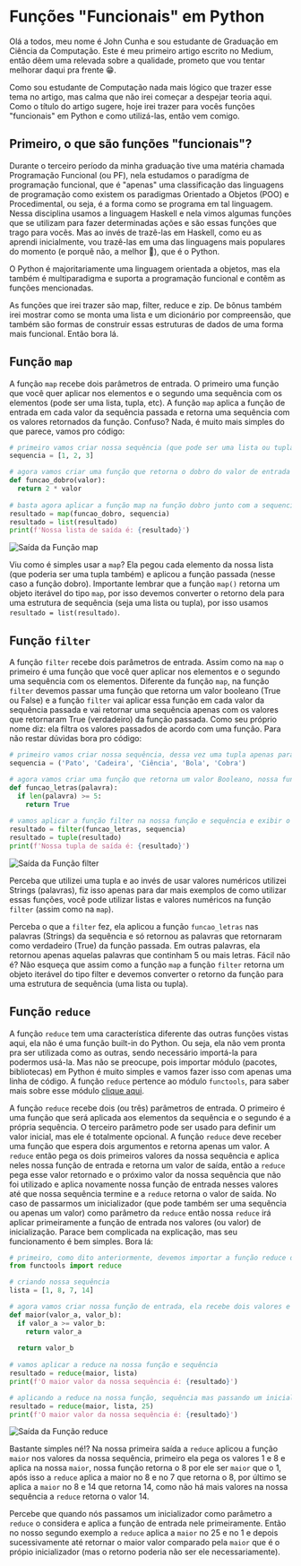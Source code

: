 # Funções "Funcionais" em Python
Olá a todos, meu nome é John Cunha e sou estudante de Graduação em Ciência da Computação. Este é meu primeiro artigo escrito no Medium, então dêem uma relevada sobre a qualidade, prometo que vou tentar melhorar daqui pra frente 😁.

Como sou estudante de Computação nada mais lógico que trazer esse tema no artigo, mas calma que não irei começar a despejar teoria aqui. Como o título do artigo sugere, hoje irei trazer para vocês funções "funcionais" em Python e como utilizá-las, então vem comigo.

## Primeiro, o que são funções "funcionais"?
Durante o terceiro período da minha graduação tive uma matéria chamada Programação Funcional (ou PF), nela estudamos o paradígma de programação funcional, que é "apenas" uma classificação das linguagens de programação como existem os paradigmas Orientado a Objetos (POO) e Procedimental, ou seja, é a forma como se programa em tal linguagem. Nessa disciplina usamos a linguagem Haskell e nela vimos algumas funções que se utilizam para fazer determinadas ações e são essas funções que trago para vocês. Mas ao invés de trazê-las em Haskell, como eu as aprendi inicialmente, vou trazê-las em uma das linguagens mais populares do momento (e porquê não, a melhor 😬), que é o Python.

O Python é majoritariamente uma linguagem orientada a objetos, mas ela também é multiparadigma e suporta a programação funcional e contêm as funções mencionadas.

As funções que irei trazer são map, filter, reduce e zip. De bônus também irei mostrar como se monta uma lista e um dicionário por compreensão, que também são formas de construir essas estruturas de dados de uma forma mais funcional. Então bora lá.

## Função `map`
A função `map` recebe dois parâmetros de entrada. O primeiro uma função que você quer aplicar nos elementos e o segundo uma sequência com os elementos (pode ser uma lista, tupla, etc). A função `map` aplica a função de entrada em cada valor da sequência passada e retorna uma sequência com os valores retornados da função. Confuso? Nada, é muito mais simples do que parece, vamos pro código:
```python
# primeiro vamos criar nossa sequência (que pode ser uma lista ou tupla)
sequencia = [1, 2, 3]

# agora vamos criar uma função que retorna o dobro do valor de entrada
def funcao_dobro(valor):
  return 2 * valor
  
# basta agora aplicar a função map na função dobro junto com a sequencia e podemos ver o resultado
resultado = map(funcao_dobro, sequencia)
resultado = list(resultado)
print(f'Nossa lista de saída é: {resultado}')
```
![Saída da Função map](https://raw.githubusercontent.com/johnsigma/meuPortifolio/master/funcoes_funcionais/map_saida.png)

Viu como é simples usar a `map`? Ela pegou cada elemento da nossa lista (que poderia ser uma tupla também) e aplicou a função passada (nesse caso a função dobro). Importante lembrar que a função `map()` retorna um objeto iterável do tipo `map`, por isso devemos converter o retorno dela para uma estrutura de sequência (seja uma lista ou tupla), por isso usamos `resultado = list(resultado)`.

## Função `filter`
A função `filter` recebe dois parâmetros de entrada. Assim como na `map` o primeiro é uma função que você quer aplicar nos elementos e o segundo uma sequência com os elementos. Diferente da função `map`, na função `filter` devemos passar uma função que retorna um valor booleano (True ou False) e a função `filter` vai aplicar essa função em cada valor da sequência passada e vai retornar uma sequência apenas com os valores que retornaram True (verdadeiro) da função passada. Como seu próprio nome diz: ela filtra os valores passados de acordo com uma função. Para não restar dúvidas bora pro código:
```python
# primeiro vamos criar nossa sequência, dessa vez uma tupla apenas para mostrar que essas função podem ser aplicadas a listas e tuplas
sequencia = ('Pato', 'Cadeira', 'Ciência', 'Bola', 'Cobra')

# agora vamos criar uma função que retorna um valor Booleano, nossa função vai retornar True (verdadeiro) se a palavra tiver 5 ou mais letras
def funcao_letras(palavra):
  if len(palavra) >= 5:
    return True
    
# vamos aplicar a função filter na nossa função e sequência e exibir o resultado
resultado = filter(funcao_letras, sequencia)
resultado = tuple(resultado)
print(f'Nossa tupla de saída é: {resultado}')
```
![Saída da Função filter](https://github.com/johnsigma/meuPortifolio/blob/master/funcoes_funcionais/filter_saida.png?raw=true)

Perceba que utilizei uma tupla e ao invés de usar valores numéricos utilizei Strings (palavras), fiz isso apenas para dar mais exemplos de como utilizar essas funções, você pode utilizar listas e valores numéricos na função `filter` (assim como na `map`).

Perceba o que a `filter` fez, ela aplicou a função `funcao_letras` nas palavras (Strings) da sequência e só retornou as palavras que retornaram como verdadeiro (True) da função passada. Em outras palavras, ela retornou apenas aquelas palavras que continham 5 ou mais letras. Fácil não é? Não esqueça que assim como a função `map` a função `filter` retorna um objeto iterável do tipo filter e devemos converter o retorno da função para uma estrutura de sequência (uma lista ou tupla).

## Função `reduce`
A função `reduce` tem uma característica diferente das outras funções vistas aqui, ela não é uma função built-in do Python. Ou seja, ela não vem pronta pra ser utilizada como as outras, sendo necessário importá-la para podermos usá-la. Mas não se preocupe, pois importar módulo (pacotes, bibliotecas) em Python é muito simples e vamos fazer isso com apenas uma linha de código. A função `reduce` pertence ao módulo `functools`, para saber mais sobre esse módulo [clique aqui](https://docs.python.org/3/library/functools.html).

A função `reduce` recebe dois (ou três) parâmetros de entrada. O primeiro é uma função que será aplicada aos elementos da sequência e o segundo é a própria sequência. O terceiro parâmetro pode ser usado para definir um valor inicial, mas ele é totalmente opcional. A função `reduce` deve receber uma função que espera dois argumentos e retorna apenas um valor. A `reduce` então pega os dois primeiros valores da nossa sequência e aplica neles nossa função de entrada e retorna um valor de saída, então a `reduce` pega esse valor retornado e o próximo valor da nossa sequência que não foi utilizado e aplica novamente nossa função de entrada nesses valores até que nossa sequência termine e a `reduce` retorna o valor de saída. No caso de passarmos um inicializador (que pode também ser uma sequência ou apenas um valor) como parâmetro da `reduce` então nossa `reduce` irá aplicar primeiramente a função de entrada nos valores (ou valor) de inicialização. Parace bem complicada na explicação, mas seu funcionamento é bem simples. Bora lá:

```python
# primeiro, como dito anteriormente, devemos importar a função reduce do módulo funtools para utilizá-la
from functools import reduce

# criando nossa sequência
lista = [1, 8, 7, 14]

# agora vamos criar nossa função de entrada, ela recebe dois valores e retorna o maior entre eles
def maior(valor_a, valor_b):
  if valor_a >= valor_b:
    return valor_a
    
  return valor_b
  
# vamos aplicar a reduce na nossa função e sequência
resultado = reduce(maior, lista)
print(f'O maior valor da nossa sequência é: {resultado}')

# aplicando a reduce na nossa função, sequência mas passando um inicializador
resultado = reduce(maior, lista, 25)
print(f'O maior valor da nossa sequência é: {resultado}')
```
![Saída da Função reduce](https://github.com/johnsigma/meuPortifolio/blob/master/funcoes_funcionais/reduce_saida.png?raw=true)

Bastante simples né!? Na nossa primeira saída a `reduce` aplicou a função `maior` nos valores da nossa sequência, primeiro ela pega os valores 1 e 8 e aplica na nossa `maior`, nossa função retorna o 8 por ele ser `maior` que o 1, após isso a `reduce` aplica a maior no 8 e no 7 que retorna o 8, por último se aplica a `maior` no 8 e 14 que retorna 14, como não há mais valores na nossa sequência a `reduce` retorna o valor 14.

Percebe que quando nós passamos um inicializador como parâmetro a `reduce` o considera e aplica a função de entrada nele primeiramente. Então no nosso segundo exemplo a `reduce`  aplica a `maior` no 25 e no 1 e depois sucessivamente até retornar o maior valor comparado pela `maior` que é o própio inicializador (mas o retorno poderia não ser ele necessariamente).
